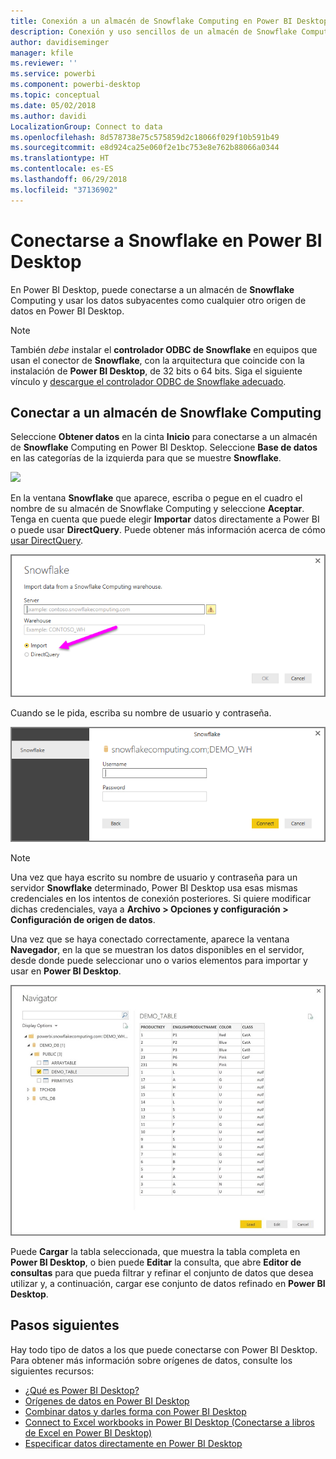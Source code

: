 ```yaml
---
title: Conexión a un almacén de Snowflake Computing en Power BI Desktop
description: Conexión y uso sencillos de un almacén de Snowflake Computing en Power BI Desktop
author: davidiseminger
manager: kfile
ms.reviewer: ''
ms.service: powerbi
ms.component: powerbi-desktop
ms.topic: conceptual
ms.date: 05/02/2018
ms.author: davidi
LocalizationGroup: Connect to data
ms.openlocfilehash: 8d578738e75c575859d2c18066f029f10b591b49
ms.sourcegitcommit: e8d924ca25e060f2e1bc753e8e762b88066a0344
ms.translationtype: HT
ms.contentlocale: es-ES
ms.lasthandoff: 06/29/2018
ms.locfileid: "37136902"
---
```

# <a name="connect-to-snowflake-in-power-bi-desktop"></a>Conectarse a Snowflake en Power BI Desktop
En Power BI Desktop, puede conectarse a un almacén de **Snowflake** Computing y usar los datos subyacentes como cualquier otro origen de datos en Power BI Desktop. 

> [!NOTE]
> También *debe* instalar el **controlador ODBC de Snowflake** en equipos que usan el conector de **Snowflake**, con la arquitectura que coincide con la instalación de **Power BI Desktop**, de 32 bits o 64 bits. Siga el siguiente vínculo y [descargue el controlador ODBC de Snowflake adecuado](http://go.microsoft.com/fwlink/?LinkID=823762).
> 
> 

## <a name="connect-to-a-snowflake-computing-warehouse"></a>Conectar a un almacén de Snowflake Computing
Seleccione **Obtener datos** en la cinta **Inicio** para conectarse a un almacén de **Snowflake** Computing en Power BI Desktop. Seleccione **Base de datos** en las categorías de la izquierda para que se muestre **Snowflake**.

![](media/desktop-connect-snowflake/connect_snowflake_2b.png)

En la ventana **Snowflake** que aparece, escriba o pegue en el cuadro el nombre de su almacén de Snowflake Computing y seleccione **Aceptar**. Tenga en cuenta que puede elegir **Importar** datos directamente a Power BI o puede usar **DirectQuery**. Puede obtener más información acerca de cómo [usar DirectQuery](desktop-use-directquery.md).

![](media/desktop-connect-snowflake/connect_snowflake_3.png)

Cuando se le pida, escriba su nombre de usuario y contraseña.

![](media/desktop-connect-snowflake/connect_snowflake_4.png)

> [!NOTE]
> Una vez que haya escrito su nombre de usuario y contraseña para un servidor **Snowflake** determinado, Power BI Desktop usa esas mismas credenciales en los intentos de conexión posteriores. Si quiere modificar dichas credenciales, vaya a **Archivo > Opciones y configuración > Configuración de origen de datos**.
> 
> 

Una vez que se haya conectado correctamente, aparece la ventana **Navegador**, en la que se muestran los datos disponibles en el servidor, desde donde puede seleccionar uno o varios elementos para importar y usar en **Power BI Desktop**.

![](media/desktop-connect-snowflake/connect_snowflake_5.png)

Puede **Cargar** la tabla seleccionada, que muestra la tabla completa en **Power BI Desktop**, o bien puede **Editar** la consulta, que abre **Editor de consultas** para que pueda filtrar y refinar el conjunto de datos que desea utilizar y, a continuación, cargar ese conjunto de datos refinado en **Power BI Desktop**.

## <a name="next-steps"></a>Pasos siguientes
Hay todo tipo de datos a los que puede conectarse con Power BI Desktop. Para obtener más información sobre orígenes de datos, consulte los siguientes recursos:

* [¿Qué es Power BI Desktop?](desktop-what-is-desktop.md)
* [Orígenes de datos en Power BI Desktop](desktop-data-sources.md)
* [Combinar datos y darles forma con Power BI Desktop](desktop-shape-and-combine-data.md)
* [Connect to Excel workbooks in Power BI Desktop (Conectarse a libros de Excel en Power BI Desktop)](desktop-connect-excel.md)   
* [Especificar datos directamente en Power BI Desktop](desktop-enter-data-directly-into-desktop.md)   


